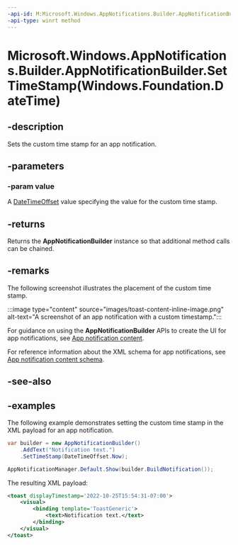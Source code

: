 ```yaml
---
-api-id: M:Microsoft.Windows.AppNotifications.Builder.AppNotificationBuilder.SetTimeStamp(Windows.Foundation.DateTime)
-api-type: winrt method
---
```


# Microsoft.Windows.AppNotifications.Builder.AppNotificationBuilder.SetTimeStamp(Windows.Foundation.DateTime)

<!--
public Microsoft.Windows.AppNotifications.Builder.AppNotificationBuilder SetTimeStamp (System.DateTimeOffset value);
-->


## -description

Sets the custom time stamp for an app notification.

## -parameters

### -param value

A [DateTimeOffset](xref:System.DateTimeOffset) value specifying the value for the custom time stamp.

## -returns

Returns the **AppNotificationBuilder** instance so that additional method calls can be chained.

## -remarks

The following screenshot illustrates the placement of the custom time stamp.

:::image type="content" source="images/toast-content-inline-image.png" alt-text="A screenshot of an app notification with a custom timestamp.":::

For guidance on using the **AppNotificationBuilder** APIs to create the UI for app notifications, see [App notification content](/windows/apps/design/shell/tiles-and-notifications/adaptive-interactive-toasts).

For reference information about the XML schema for app notifications, see [App notification content schema](/windows/apps/design/shell/tiles-and-notifications/toast-schema).

## -see-also

## -examples

The following example demonstrates setting the custom time stamp in the XML payload for an app notification.

```csharp
var builder = new AppNotificationBuilder()
    .AddText("Notification text.")
    .SetTimeStamp(DateTimeOffset.Now);

AppNotificationManager.Default.Show(builder.BuildNotification());
```

The resulting XML payload:

```xml
<toast displayTimestamp='2022-10-25T15:54:31-07:00'>
    <visual>
        <binding template='ToastGeneric'>
            <text>Notification text.</text>
        </binding>
    </visual>
</toast>
```
